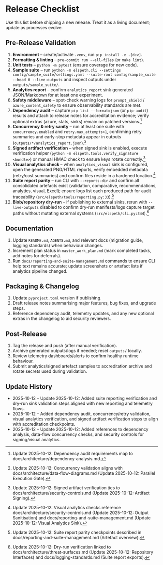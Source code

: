 # Release Checklist

Use this list before shipping a new release. Treat it as a living document;
update as processes evolve.

## Pre-Release Validation

1. **Environment** – create/activate `.venv`, run `pip install -e .[dev]`.
1. **Formatting & linting** – `pre-commit run --all-files` (or `make lint`).
1. **Unit tests** – `python -m pytest` (ensure coverage for new code).
1. **Sample suite** – run `python -m elspeth.cli --settings config/sample_suite/settings.yaml --suite-root config/sample_suite --head 0 --live-outputs` and inspect outputs under `outputs/sample_suite/`.
1. **Analytics report** – confirm `analytics_report` sink generated JSON/Markdown for at least one experiment.
1. **Safety middleware** – spot-check warning logs for `prompt_shield` / `azure_content_safety` to ensure observability standards are met.
1. **Dependency audit** – capture `pip list --format=json` (or `pip-audit`) results and attach to release notes for accreditation evidence; verify optional extras (azure, stats, sinks) remain on patched versions.[^release-deps-2025-10-12]
1. **Concurrency & retry sanity** – run at least one suite with `concurrency.enabled` and `retry.max_attempts>1`, confirming retry summaries and early-stop metadata appear in outputs (`outputs/*/analytics_report.json`).[^release-concurrency-2025-10-12]
1. **Signed artifact verification** – when signed sink is enabled, execute verification helper (`python -m elspeth.tools.verify_signature <bundle>`) or manual HMAC check to ensure keys rotate correctly.[^release-signed-2025-10-12]
1. **Visual analytics check** – when `analytics_visual` sink is configured, open the generated PNG/HTML reports, verify embedded metadata (retry/cost summaries) and confirm files reside in a hardened location.[^release-visual-2025-10-12]
1. **Suite report parity** – run CLI with `--reports-dir` and confirm all consolidated artefacts exist (validation, comparative, recommendations, analytics, visual, Excel); ensure logs list each produced path for audit traceability (`src/elspeth/tools/reporting.py:33`).[^release-suite-report-2025-10-12]
1. **Blob/repository dry-run** – if publishing to external sinks, rerun with `--live-outputs` disabled to confirm dry-run manifests/logs capture target paths without mutating external systems (`src/elspeth/cli.py:344`).[^release-dry-run-2025-10-12]

## Documentation

1. Update `README.md`, `AGENTS.md`, and relevant docs (migration guide, logging standards) when behaviour changes.
1. Increment plan status in `master_work_plan.md` (mark completed tasks, add notes for deferrals).
1. Run `docs/reporting-and-suite-management.md` commands to ensure CLI help text remains accurate; update screenshots or artefact lists if analytics pipeline changed.

## Packaging & Changelog

1. Update `pyproject.toml` version if publishing.
1. Draft release notes summarising major features, bug fixes, and upgrade steps.
1. Reference dependency audit, telemetry updates, and any new optional extras in the changelog to aid security reviewers.

## Post-Release

1. Tag the release and push (after manual verification).
1. Archive generated outputs/logs if needed; reset `outputs/` locally.
1. Review telemetry dashboards/alerts to confirm healthy runtime behaviour.
1. Submit analytics/signed artefact samples to accreditation archive and rotate secrets used during validation.

## Update History

- 2025-10-12 – Update 2025-10-12: Added suite reporting verification and dry-run sink validation steps aligned with new reporting and telemetry flows.
- 2025-10-12 – Added dependency audit, concurrency/retry validation, visual analytics verification, and signed artifact verification steps to align with accreditation checkpoints.
- 2025-10-12 – Update 2025-10-12: Added references to dependency analysis, data-flow concurrency checks, and security controls for signing/visual analytics.

[^release-deps-2025-10-12]: Update 2025-10-12: Dependency audit requirements map to docs/architecture/dependency-analysis.md.
[^release-concurrency-2025-10-12]: Update 2025-10-12: Concurrency validation aligns with docs/architecture/data-flow-diagrams.md (Update 2025-10-12: Parallel Execution Gate).
[^release-signed-2025-10-12]: Update 2025-10-12: Signed artifact verification ties to docs/architecture/security-controls.md (Update 2025-10-12: Artifact Signing).
[^release-visual-2025-10-12]: Update 2025-10-12: Visual analytics checks reference docs/architecture/security-controls.md (Update 2025-10-12: Output Sanitisation) and docs/reporting-and-suite-management.md (Update 2025-10-12: Visual Analytics Sink).
[^release-suite-report-2025-10-12]: Update 2025-10-12: Suite report parity checkpoints described in docs/reporting-and-suite-management.md (Artefact overview).
[^release-dry-run-2025-10-12]: Update 2025-10-12: Dry-run verification linked to docs/architecture/threat-surfaces.md (Update 2025-10-12: Repository Interfaces) and docs/logging-standards.md (Suite report exports).
